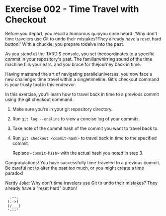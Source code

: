 # Exercise 002 - Time Travel with Checkout

Before you depart, you recall a humorous quipyou once heard: 'Why don't 
time travelers use Git to undo their mistakes?They already have a reset 
hard button!' With a chuckle, you prepare todelve into the past.

As you stand at the TARDIS console, you set thecoordinates to a specific 
commit in your repository's past. The familiarwhirring sound of the time 
machine fills your ears, and you brace for thejourney back in time.

Having mastered the art of navigating paralleluniverses, you now face a 
new challenge: time travel within a singletimeline. Git's checkout command 
is your trusty tool in this endeavor.

In this exercise, you'll learn how to travel back in time to a previous commit using the
git checkout command.

1. Make sure you're in your git repository directory.

2. Run `git log --oneline` to view a concise log of your commits.

3. Take note of the commit hash of the commit you want to travel back to.

4. Run `git checkout <commit-hash>` to travel back in time to the specified commit.

   Replace `<commit-hash>` with the actual hash you noted in step 3.

Congratulations! You have successfully time-traveled to a previous commit. Be careful not
to alter the past too much, or you might create a time paradox!

Nerdy Joke: Why don't time travelers use Git to undo their mistakes? They already have a
"reset hard" button!

```
  .--. 
 (.->) 
 (/___) 
 '---' 
```

